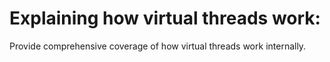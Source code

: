 # Explaining how virtual threads work:
Provide comprehensive coverage of how virtual threads work internally.